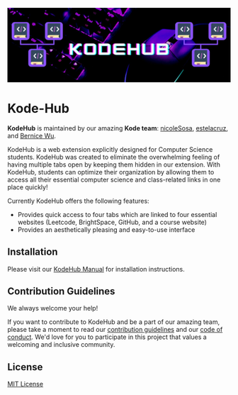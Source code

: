 ![KodeHubBanner](/KodeHubBanner.jpg)

# Kode-Hub

**KodeHub** is maintained by our amazing **Kode team**: [nicoleSosa](https://github.com/nicoleSosa),  [estelacruz](https://github.com/estelacruz), and [Bernice Wu](https://github.com/Bernice55231). 

KodeHub is a web extension explicitly designed for Computer Science students. KodeHub was created to eliminate the overwhelming feeling of having multiple tabs open by keeping them hidden in our extension. With KodeHub, students can optimize their organization by allowing them to access all their essential computer science and class-related links in one place quickly!

Currently KodeHub offers the following features:

- Provides quick access to four tabs which are linked to four essential websites (Leetcode, BrightSpace, GitHub, and a course website)
- Provides an aesthetically pleasing and easy-to-use interface



## Installation

Please visit our [KodeHub Manual](https://colab.research.google.com/drive/1317rfu9BJe0o2EHk82ATdprWFms0UeQ3?usp=sharing) for installation instructions.




## Contribution Guidelines

We always welcome your help! 

If you want to contribute to KodeHub and be a part of our amazing team, please take a moment to read our [contribution guidelines](https://github.com/ossd-s23/KodeHub/blob/main/CONTRIBUTING.MD) and our [code of conduct](https://github.com/ossd-s23/KodeHub/blob/main/CODE_OF_CONDUCT.MD). We'd love for you to participate in this project that values a welcoming and inclusive community. 



## License

[MIT License](https://github.com/ossd-s23/KodeHub/blob/main/LICENSE)